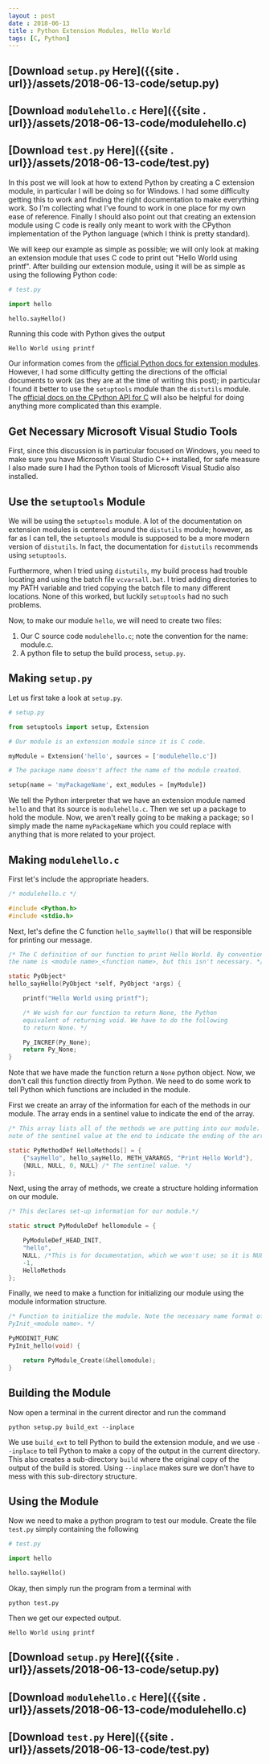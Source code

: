 ```yaml
---
layout : post
date : 2018-06-13
title : Python Extension Modules, Hello World
tags: [C, Python]
---
```


## [Download `setup.py` Here]({{site . url}}/assets/2018-06-13-code/setup.py)
## [Download `modulehello.c` Here]({{site . url}}/assets/2018-06-13-code/modulehello.c)
## [Download `test.py` Here]({{site . url}}/assets/2018-06-13-code/test.py)

In this post we will look at how to extend Python by creating a C extension module, in particular I will be doing so
for Windows. I had some difficulty getting this to work and finding the right documentation to make everything
work. So I'm collecting what I've found to work in one place for my own ease of reference. Finally I should also
point out that creating an extension module using C code is really only meant to work with the CPython
implementation of the Python language (which I think is pretty standard).

We will keep our example as simple as possible; we will only look at making an extension module that uses C code
to print out "Hello World using printf". After building our extension module, using it will be as simple as
using the following Python code:
``` python
# test.py

import hello 

hello.sayHello()
```
Running this code with Python gives the output
```
Hello World using printf
```

Our information comes from the [official Python docs for extension modules](https://docs.python.org/3/extending/extending.html). However, I had some difficulty getting the directions of the official documents to work 
(as they are at the time of writing this post); in particular I found it better to use the 
`setuptools` module than the `distutils` module. The [official docs on the CPython API 
for C](https://docs.python.org/3/c-api/index.html) will also be helpful for doing anything more 
complicated than this example.

## Get Necessary Microsoft Visual Studio Tools

First, since this discussion is in particular focused on Windows, you need to make sure you have Microsoft Visual 
Studio C++ installed, for safe measure I also made sure I had the Python tools of Microsoft Visual Studio also
installed. 

## Use the `setuptools` Module

We will be using the `setuptools` module. A lot of the documentation on extension modules is centered around
the `distutils` module; however, as far as I can tell, the `setuptools` module is supposed to be a more modern
version of `distutils`. In fact, the documentation for `distutils` recommends using `setuptools`.

Furthermore, when I tried using `distutils`, my build process had trouble locating and using the batch file
`vcvarsall.bat`. I tried adding directories to my PATH variable and tried copying the batch file to many 
different locations. None of this worked, but luckily `setuptools` had no such problems. 

Now, to make our module `hello`, we will need to create two files: 
1. Our C source code `modulehello.c`; note the convention for the name: module<name>.c. 
2. A python file to setup the build process, `setup.py`.

## Making `setup.py`

Let us first take a look at `setup.py`.
``` python
# setup.py

from setuptools import setup, Extension

# Our module is an extension module since it is C code.

myModule = Extension('hello', sources = ['modulehello.c'])

# The package name doesn't affect the name of the module created.

setup(name = 'myPackageName', ext_modules = [myModule])
```
We tell the Python interpreter that we have an extension module named `hello` and that its source is
`modulehello.c`. Then we set up a package to hold the module. Now, we aren't really going to be making a package;
so I simply made the name `myPackageName` which you could replace with anything that is more related to your project.

## Making `modulehello.c`

First let's include the appropriate headers.
``` c
/* modulehello.c */

#include <Python.h>
#include <stdio.h>
```

Next, let's define the C function `hello_sayHello()` that will be responsible for printing our message.
``` c
/* The C definition of our function to print Hello World. By convention
the name is <module name>_<function name>, but this isn't necessary. */

static PyObject*
hello_sayHello(PyObject *self, PyObject *args) {

    printf("Hello World using printf");

    /* We wish for our function to return None, the Python
    equivalent of returning void. We have to do the following
    to return None. */

    Py_INCREF(Py_None);
    return Py_None; 
}
```
Note that we have made the function return a `None` python object. Now, we don't call this function directly from Python. We need to do some work to tell Python which 
functions are included in the module. 

First we create an array of the information for each of the methods in 
our module. The array ends in a sentinel value to indicate the end of the array.
``` c
/* This array lists all of the methods we are putting into our module. Take
note of the sentinel value at the end to indicate the ending of the array. */

static PyMethodDef HelloMethods[] = {
    {"sayHello", hello_sayHello, METH_VARARGS, "Print Hello World"},
    {NULL, NULL, 0, NULL} /* The sentinel value. */
};
```

Next, using the array of methods, we create a structure holding information on our module.
``` c
/* This declares set-up information for our module.*/

static struct PyModuleDef hellomodule = {

    PyModuleDef_HEAD_INIT,
    "hello",
    NULL, /*This is for documentation, which we won't use; so it is NULL. */
    -1,
    HelloMethods
};
```

Finally, we need to make a function for initializing our module using the module information structure.
``` c
/* Function to initialize the module. Note the necessary name format of
PyInit_<module name>. */

PyMODINIT_FUNC
PyInit_hello(void) {

    return PyModule_Create(&hellomodule);
}
``` 

## Building the Module

Now open a terminal in the current director and run the command
```
python setup.py build_ext --inplace
```
We use `build_ext` to tell Python to build the extension module, and we use `--inplace` to tell Python
to make a copy of the output in the current directory. This also creates a sub-directory `build` where
the original copy of the output of the build is stored. Using `--inplace` makes sure we don't have to
mess with this sub-directory structure.

## Using the Module

Now we need to make a python program to test our module. Create the file `test.py` simply containing the 
following
``` python
# test.py

import hello 

hello.sayHello()
```
Okay, then simply run the program from a terminal with
```
python test.py
```
Then we get our expected output. 
```
Hello World using printf
```

## [Download `setup.py` Here]({{site . url}}/assets/2018-06-13-code/setup.py)
## [Download `modulehello.c` Here]({{site . url}}/assets/2018-06-13-code/modulehello.c)
## [Download `test.py` Here]({{site . url}}/assets/2018-06-13-code/test.py)
